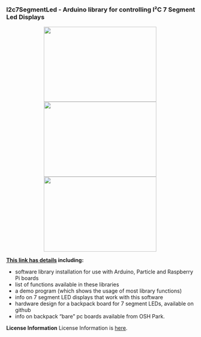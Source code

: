 ### I2c7SegmentLed - Arduino library for controlling I²C 7 Segment Led Displays

<div style="text-align: center;">
<div style="display: inline-block; margin-right: 5px;">
<a href="https://www.dcity.org/dcity/wp-content/uploads/i2c-7-seg-led-dot56inch-with-seeeduino.jpg"><img src="https://www.dcity.org/dcity/wp-content/uploads/i2c-7-seg-led-dot56inch-with-seeeduino-600x400.jpg" alt="" width="300" height="200" class="alignnone size-medium wp-image-517" /></a>
</div>
<div style="display: inline-block; margin-right: 5px;">
<a href="https://www.dcity.org/dcity/wp-content/uploads/i2c-7-seg-led-dot56inch-front.jpg"><img src="https://www.dcity.org/dcity/wp-content/uploads/i2c-7-seg-led-dot56inch-front-600x400.jpg" alt="" width="300" height="200" class="alignnone size-medium wp-image-517" /></a>
</div>
<div style="display: inline-block; margin-right: 5px;">
<a href="https://www.dcity.org/dcity/wp-content/uploads/i2c-7-seg-led-dot56inch-back.jpg"><img src="https://www.dcity.org/dcity/wp-content/uploads/i2c-7-seg-led-dot56inch-back-600x400.jpg" alt="" width="300" height="200" class="alignnone size-medium wp-image-517" /></a>
</div>
</div>

**[This link has details](https://www.dcity.org/portfolio/i2c-7-segment-led-library/) including:**
* software library installation for use with Arduino, Particle and Raspberry Pi boards
* list of functions available in these libraries
* a demo program (which shows the usage of most library functions)
* info on 7 segment LED displays that work with this software
* hardware design for a backpack board for 7 segment LEDs, available on github
* info on backpack “bare” pc boards available from OSH Park.

**License Information**
License Information is [here](https://www.dcity.org/license-information/).
